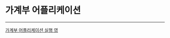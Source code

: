# 가계부 어플리케이션
-----


[가계부 어플리케이션 실행 영]([https://colab.research.google.com/drive/1LUGrj9JV_b57GytSasXJPIucwrLxi6Ai?usp=sharing](https://drive.google.com/file/d/1SGawJb056AnLEn3jcwWeWYvg66ku28xy/view?usp=drive_link))
